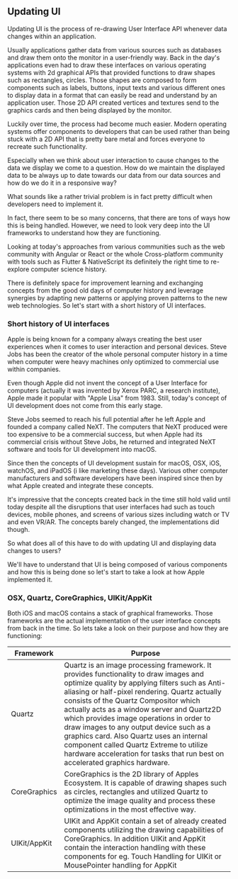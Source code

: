 ## Updating UI

Updating UI is the process of re-drawing User Interface API whenever data changes within an application.

Usually applications gather data from various sources such as databases and draw them onto the monitor in a user-friendly way. 
Back in the day's applications even had to draw these interfaces on various operating systems with 2d graphical APIs that provided functions to draw shapes such as rectangles, circles. 
Those shapes are composed to form components such as labels, buttons, input texts and various different ones to display data in a format that can easily be read and understand by an application user.
Those 2D API created vertices and textures send to the graphics cards and then being displayed by the monitor.

Luckily over time, the process had become much easier. 
Modern operating systems offer components to developers that can be used rather than being stuck with a 2D API that is pretty bare metal and forces everyone to recreate such functionality.
 
Especially when we think about user interaction to cause changes to the data we display we come to a question. 
How do we maintain the displayed data to be always up to date towards our data from our data sources and how do we do it in a responsive way?

What sounds like a rather trivial problem is in fact pretty difficult when developers need to implement it.

In fact, there seem to be so many concerns, that there are tons of ways how this is being handled. 
However, we need to look very deep into the UI frameworks to understand how they are functioning.

Looking at today's approaches from various communities such as the web community with Angular or React or the whole Cross-platform community with tools such as Flutter & NativeScript its definitely 
the right time to re-explore computer science history.

There is definitely space for improvement learning and exchanging concepts from the good old days of computer history and leverage synergies by adapting new patterns or applying proven patterns to the new
web technologies. 
So let's start with a short history of UI interfaces. 

### Short history of UI interfaces

Apple is being known for a company always creating the best user experiences when it comes to user interaction and personal devices. 
Steve Jobs has been the creator of the whole personal computer history in a time when computer were heavy machines only optimized to commercial 
use within companies.

Even though Apple did not invent the concept of a User Interface for computers (actually it was invented by Xerox PARC, a research institute), Apple made it popular with "Apple Lisa" from 1983.
Still, today's concept of UI development does not come from this early stage. 

Steve Jobs seemed to reach his full potential after he left Apple and founded a company called NeXT. The computers that NeXT produced were too expensive to be a commercial success, but 
when Apple had its commercial crisis without Steve Jobs, he returned and integrated NeXT software and tools for UI development into macOS.

Since then the concepts of UI development sustain for macOS, OSX, iOS, watchOS, and iPadOS (i like marketing these days). 
Various other computer manufacturers and software developers have been inspired since then by what Apple created and integrate these concepts. 

It's impressive that the concepts created back in the time still hold valid until today despite all the disruptions that user interfaces had such as touch devices, mobile phones, and screens of various sizes including watch or TV and even VR/AR. 
The concepts barely changed, the implementations did though.

So what does all of this have to do with updating UI and displaying data changes to users?

We'll have to understand that UI is being composed of various components and how this is being done so let's start to take a look at how Apple implemented it.

### OSX, Quartz, CoreGraphics, UIKit/AppKit

Both iOS and macOS contains a stack of graphical frameworks. Those frameworks are the actual implementation of the user interface concepts from back in the time.
So lets take a look on their purpose and how they are functioning:

| Framework | Purpose |
| -----------| ------------ |
| Quartz | Quartz is an image processing framework. It provides functionality to draw images and optimize quality by applying filters such as Anti-aliasing or half-pixel rendering. Quartz actually consists of the Quartz Compositor which actually acts as a window server and Quartz2D which provides image operations in order to draw images to any output device such as a graphics card. Also Quartz uses an internal component called Quartz Extreme to utilize hardware acceleration for tasks that run best on accelerated graphics hardware. |
| CoreGraphics | CoreGraphics is the 2D library of Apples Ecosystem. It is capable of drawing shapes such as circles, rectangles and utilized Quartz to optimize the image quality and process these optimizations in the most effective way. |
| UIKit/AppKit | UIKit and AppKit contain a set of already created components utilizing the drawing capabilities of CoreGraphics. In addition UIKit and AppKit contain the interaction handling with these components for eg. Touch Handling for UIKit or MousePointer handling for AppKit |



